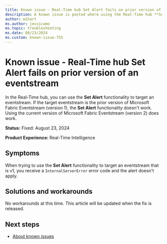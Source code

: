 ```yaml
---
title: Known issue - Real-Time hub Set Alert fails on prior version of an eventstream
description: A known issue is posted where using the Real-Time hub **Set Alert** fails on prior version of an eventstream.
author: mihart
ms.author: jessicamo
ms.topic: troubleshooting  
ms.date: 08/23/2024
ms.custom: known-issue-755
---
```


# Known issue - Real-Time hub Set Alert fails on prior version of an eventstream

In the Real-Time hub, you can use the **Set Alert** functionality to target an eventstream. If the target eventstream is the prior version of Microsoft Fabric Eventstream (version 1), the **Set Alert** functionality doesn't work. Using the current version of Microsoft Fabric Eventstream (version 2) does work.

**Status:** Fixed: August 23, 2024

**Product Experience:** Real-Time Intelligence

## Symptoms

When trying to use the **Set Alert** functionality to target an eventstream that is v1, you receive a `InternalServerError` error code and the alert doesn't apply.

## Solutions and workarounds

No workarounds at this time. This article will be updated when the fix is released.

## Next steps

- [About known issues](https://support.fabric.microsoft.com/known-issues)
